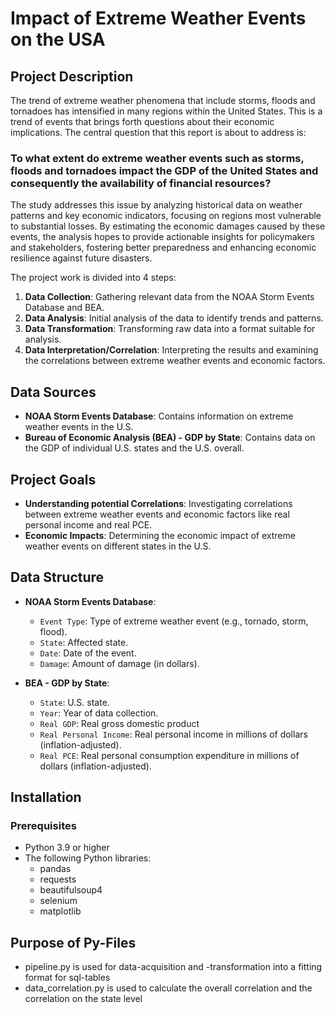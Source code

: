# Impact of Extreme Weather Events on the USA

## Project Description

The trend of extreme weather phenomena that include storms, floods and tornadoes has intensified in many regions within the United States. This is a trend of events that brings forth
questions about their economic implications. The central question that this report is about to
address is:

### To what extent do extreme weather events such as storms, floods and tornadoes impact the GDP of the United States and consequently the availability of financial resources?

The study addresses this issue by analyzing historical data on weather patterns and key economic
indicators, focusing on regions most vulnerable to substantial losses. By estimating the economic
damages caused by these events, the analysis hopes to provide actionable insights for policymakers
and stakeholders, fostering better preparedness and enhancing economic resilience against future
disasters.

The project work is divided into 4 steps:

1. **Data Collection**: Gathering relevant data from the NOAA Storm Events Database and BEA.
2. **Data Analysis**: Initial analysis of the data to identify trends and patterns.
3. **Data Transformation**: Transforming raw data into a format suitable for analysis.
4. **Data Interpretation/Correlation**: Interpreting the results and examining the correlations between extreme weather events and economic factors.

## Data Sources

- **NOAA Storm Events Database**: Contains information on extreme weather events in the U.S.
- **Bureau of Economic Analysis (BEA) - GDP by State**: Contains data on the GDP of individual U.S. states and the U.S. overall.

## Project Goals

- **Understanding potential Correlations**: Investigating correlations between extreme weather events and economic factors like real personal income and real PCE.
- **Economic Impacts**: Determining the economic impact of extreme weather events on different states in the U.S.

## Data Structure

- **NOAA Storm Events Database**:
  - `Event Type`: Type of extreme weather event (e.g., tornado, storm, flood).
  - `State`: Affected state.
  - `Date`: Date of the event.
  - `Damage`: Amount of damage (in dollars).

- **BEA - GDP by State**:
  - `State`: U.S. state.
  - `Year`: Year of data collection.
  - `Real GDP`: Real gross domestic product
  - `Real Personal Income`: Real personal income in millions of dollars (inflation-adjusted).
  - `Real PCE`: Real personal consumption expenditure in millions of dollars (inflation-adjusted).


## Installation

### Prerequisites

- Python 3.9 or higher
- The following Python libraries:
  - pandas
  - requests
  - beautifulsoup4
  - selenium
  - matplotlib

## Purpose of Py-Files

- pipeline.py is used for data-acquisition and -transformation into a fitting format for sql-tables
- data_correlation.py is used to calculate the overall correlation and the correlation on the state level